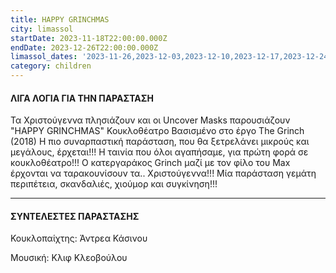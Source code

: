 ```yaml
---
title: HAPPY GRINCHMAS
city: limassol
startDate: 2023-11-18T22:00:00.000Z
endDate: 2023-12-26T22:00:00.000Z
limassol_dates: '2023-11-26,2023-12-03,2023-12-10,2023-12-17,2023-12-24,2023-12-26, 2023-12-27'
category: children
---
```


#### ΛΙΓΑ ΛΟΓΙΑ ΓΙΑ ΤΗΝ ΠΑΡΑΣΤΑΣΗ

Τα Χριστούγεννα πλησιάζουν και οι Uncover Masks παρουσιάζουν "HAPPY GRINCHMAS" Κουκλοθέατρο Βασισμένο στο έργο The Grinch (2018)
Η πιο συναρπαστική παράσταση, που θα ξετρελάνει μικρούς και μεγάλους, έρχεται!!! Η ταινία που όλοι αγαπήσαμε, για πρώτη φορά σε κουκλοθέατρο!!! Ο κατεργαράκος Grinch μαζί με τον φίλο του Max έρχονται να ταρακουνίσουν τα.. Χριστούγεννα!!! Μία παράσταση γεμάτη περιπέτεια, σκανδαλιές, χιούμορ και συγκίνηση!!!

***

#### ΣΥΝΤΕΛΕΣΤΕΣ ΠΑΡΑΣΤΑΣΗΣ

Κουκλοπαίχτης: Άντρεα Κάσινου

Μουσική: Κλιφ Κλεοβούλου
